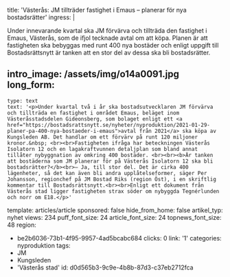 title: 'Västerås: JM tillträder fastighet i Emaus – planerar för nya bostadsrätter'
ingress: |
  <p>Under innevarande kvartal ska JM förvärva och tillträda den fastighet i Emaus, Västerås, som de ifjol tecknade avtal om att köpa. Planen är att fastigheten ska bebyggas med runt 400 nya bostäder och enligt uppgift till Bostadsrättsnytt är tanken att en stor del av dessa ska bli bostadsrätter.
  </p>
  
intro_image: /assets/img/o14a0091.jpg
long_form:
  -
    type: text
    text: '<p>Under kvartal två i år ska bostadsutvecklaren JM förvärva och tillträda en fastighet i området Emaus, beläget inom Västeråsstadsdelen Gideonsberg, som bolaget enligt ett <a href="https://bostadsrattsnytt.se/nyheter/nyproduktion/2021-01-29-planer-pa-400-nya-bostaeder-i-emaus">avtal från 2021</a> ska köpa av Kungsleden AB. Det handlar om ett förvärv på runt 120 miljoner kronor.&nbsp; <br><br>Fastigheten ifråga har beteckningen Västerås Isolatorn 12 och en lagakraftvunnen detaljplan som bland annat tillåter nybyggnation av omkring 400 bostäder. <br><br><b>Är tanken att bostäderna som JM planerar för på Västerås Isolatorn 12 ska bli bostadsrätter?</b><br>– Ja, till stor del. Det är cirka 400 lägenheter, så det kan även bli andra upplåtelseformer, säger Per Johansson, regionchef på JM Bostad Riks (region Öst), i en skriftlig kommentar till Bostadsrättsnytt.<br><br>Enligt ett dokument från Västerås stad ligger fastigheten strax söder om nybyggda Tegnérlunden och norr om E18.</p>'
template: articles/article
sponsored: false
hide_from_home: false
artikel_typ: nyhet
views: 234
puff_font_size: 24
article_font_size: 24
topnews_font_size: 48
region:
  - be2b6036-73b1-4f95-9957-4ad5bcabc684
clicks: 0
link: '1'
categories: nyproduktion
tags:
  - JM
  - Kungsleden
  - 'Västerås stad'
id: d0d565b3-9c9e-4b8b-87d3-c37eb2712fca
